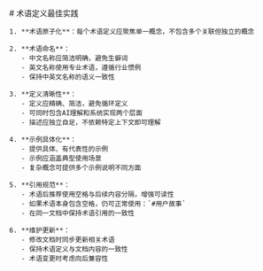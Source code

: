 <execution domain="prompt-engineering">
  <guideline>
    # 术语定义最佳实践

    1. **术语原子化**：每个术语定义应聚焦单一概念，不包含多个关联但独立的概念

    2. **术语命名**：
       - 中文名称应简洁明确，避免生僻词
       - 英文名称使用专业术语，遵循行业惯例
       - 保持中英文名称的语义一致性

    3. **定义清晰性**：
       - 定义应精确、简洁，避免循环定义
       - 可同时包含AI理解和系统实现两个层面
       - 描述应独立自足，不依赖特定上下文即可理解

    4. **示例具体化**：
       - 提供具体、有代表性的示例
       - 示例应涵盖典型使用场景
       - 复杂概念可提供多个示例说明不同方面

    5. **引用规范**：
       - 术语后推荐使用空格与后续内容分隔，增强可读性
       - 如果术语本身包含空格，仍可正常使用：`#用户故事`
       - 在同一文档中保持术语引用的一致性

    6. **维护更新**：
       - 修改文档时同步更新相关术语
       - 保持术语定义与文档内容的一致性
       - 术语变更时考虑向后兼容性
  </guideline>
</execution> 